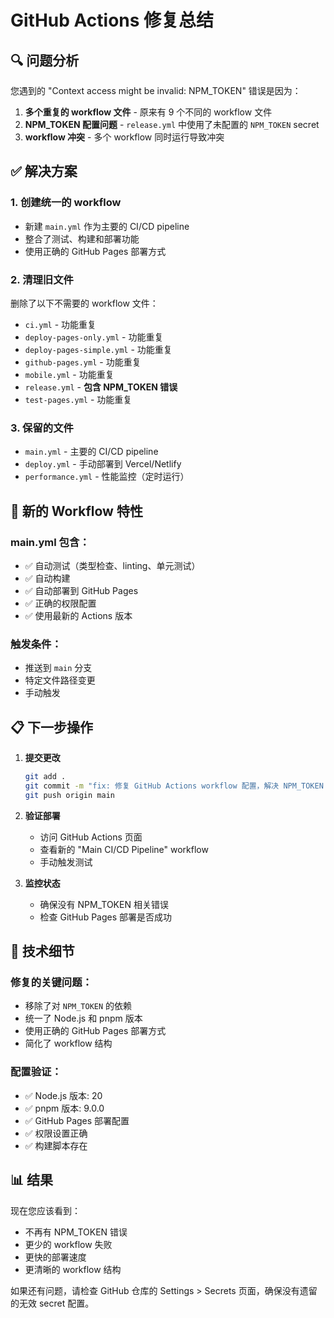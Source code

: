 # GitHub Actions 修复总结

## 🔍 问题分析

您遇到的 "Context access might be invalid: NPM_TOKEN" 错误是因为：

1. **多个重复的 workflow 文件** - 原来有 9 个不同的 workflow 文件
2. **NPM_TOKEN 配置问题** - `release.yml` 中使用了未配置的 `NPM_TOKEN` secret
3. **workflow 冲突** - 多个 workflow 同时运行导致冲突

## ✅ 解决方案

### 1. 创建统一的 workflow

- 新建 `main.yml` 作为主要的 CI/CD pipeline
- 整合了测试、构建和部署功能
- 使用正确的 GitHub Pages 部署方式

### 2. 清理旧文件

删除了以下不需要的 workflow 文件：

- `ci.yml` - 功能重复
- `deploy-pages-only.yml` - 功能重复
- `deploy-pages-simple.yml` - 功能重复
- `github-pages.yml` - 功能重复
- `mobile.yml` - 功能重复
- `release.yml` - **包含 NPM_TOKEN 错误**
- `test-pages.yml` - 功能重复

### 3. 保留的文件

- `main.yml` - 主要的 CI/CD pipeline
- `deploy.yml` - 手动部署到 Vercel/Netlify
- `performance.yml` - 性能监控（定时运行）

## 🚀 新的 Workflow 特性

### main.yml 包含：

- ✅ 自动测试（类型检查、linting、单元测试）
- ✅ 自动构建
- ✅ 自动部署到 GitHub Pages
- ✅ 正确的权限配置
- ✅ 使用最新的 Actions 版本

### 触发条件：

- 推送到 `main` 分支
- 特定文件路径变更
- 手动触发

## 📋 下一步操作

1. **提交更改**

   ```bash
   git add .
   git commit -m "fix: 修复 GitHub Actions workflow 配置，解决 NPM_TOKEN 错误"
   git push origin main
   ```

2. **验证部署**
   - 访问 GitHub Actions 页面
   - 查看新的 "Main CI/CD Pipeline" workflow
   - 手动触发测试

3. **监控状态**
   - 确保没有 NPM_TOKEN 相关错误
   - 检查 GitHub Pages 部署是否成功

## 🔧 技术细节

### 修复的关键问题：

- 移除了对 `NPM_TOKEN` 的依赖
- 统一了 Node.js 和 pnpm 版本
- 使用正确的 GitHub Pages 部署方式
- 简化了 workflow 结构

### 配置验证：

- ✅ Node.js 版本: 20
- ✅ pnpm 版本: 9.0.0
- ✅ GitHub Pages 部署配置
- ✅ 权限设置正确
- ✅ 构建脚本存在

## 📊 结果

现在您应该看到：

- 不再有 NPM_TOKEN 错误
- 更少的 workflow 失败
- 更快的部署速度
- 更清晰的 workflow 结构

如果还有问题，请检查 GitHub 仓库的 Settings > Secrets 页面，确保没有遗留的无效 secret 配置。

